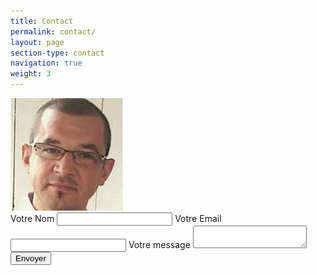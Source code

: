 ```yaml
---
title: Contact
permalink: contact/
layout: page
section-type: contact
navigation: true
weight: 3
---
```


<img class="intro-author" src="/img/author.png" alt="moi">

<br>

<form action="https://formspree.io/laurent.chotard@protonmail.com" method="POST">
    <label for="name">Votre Nom</label>
    <input type="text" name="nom">
    <label for="email">Votre Email</label>
    <input type="email" name="email">
    <label for="texte">Votre message</label>
    <textarea name="texte"></textarea>
    <button type="submit">Envoyer</button>
</form>
